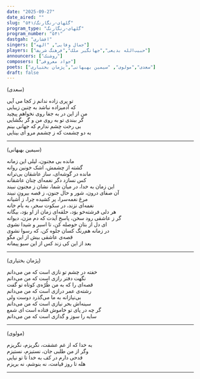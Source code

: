 ```yaml
---
date: "2025-09-27"
date_aired: ""
slug: "گلهای-رنگارنگ/۵۴۱"
program_type: "گلهای-رنگارنگ"
program_number: "۵۴۱"
dastgah: "افشاری"
singers: ["جمال وفایی", "الهه"]
players: ["حبیب‌الله بدیعی","جهانگیر ملک","فرهنگ شریف"]
announcers: ["روشنک"]
composers: ["جواد معروفی"]
poets: ["سعدی","مولوی", "سیمین بهبهانی","پژمان بختیاری"]
draft: false
---
```


(سعدی)

تو پری زاده ندانم ز کجا می آیی  
که آدمیزاده نباشد به چنین زیبایی  
من از این در به جفا روی نخواهم پیچید  
گر ببندی تو به روی من و گر بگشایی  
بی رخت چشم ندارم که جهانی بینم  
به دو چشمت که ز چشمم مرو ای بینایی

---

(سیمین بهبهانی)

مانده بی مجنون، لیلی این زمانه  
گشته از چشمش، اشک خونین روانه  
مانده در گوشه‌ای، ساز عاشقان بی‌ترانه  
کس نسازد دگر نغمه‌ای چنان عاشقانه  
این زمان به خدا، در میان شما، نشان ز مجنون نبیند  
آن صفای درون، شور و حال جنون، ز قصه بیرون نبیند  
مرغ نغمه‌سرا، پر کشیده چرا، ز آشیانه  
نغمه‌ای نزند، در سکوت سحر، به بام خانه  
هر دلی فرشته‌خو بوَد، حلقه‌ای زمان از او بوَد، بیگانه  
گر ز عاشقی رود سخن، پاسخ آیدت که دم مزن، دیوانه  
ای دل از بتان حوصله کن، تا اسیر و شیدا نشوی  
در زمانه هم‌رنگ کسان جلوه کن، که رسوا نشوی  
قصه‌ی عاشقی بیش از این مگو  
بعد از این کی زند کس از این سبو پیمانه  

---

(پژمان بختیاری)

خفته در چشم تو نازی است که من می‌دانم  
نگهت دفتر رازی است که من می‌دانم  
قصه‌ای را که به من طُرّه‌ی کوتاه تو گفت  
رشته‌ی عمر درازی است که من می‌دانم  
بی‌نیازانه به ما می‌گذرد دوست ولی  
سینه‌اش بحر نیازی است که من می‌دانم  
گر چه در پای تو خاموش فتاده است ای شمع  
سایه را سوز و گدازی است که من می‌دانم

---

(مولوی)

به خدا که از غم عشقت، نگریزم، نگریزم  
وگر از من طلبی جان، نستیزم، نستیزم  
قدحی دارم در کف به خدا تا تو نیایی  
هله تا روز قیامت، نه بنوشم، نه بریزم

---